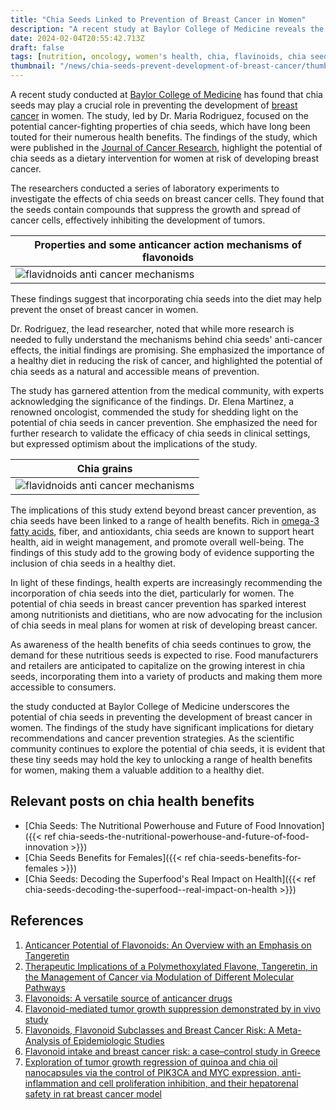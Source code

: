 ```yaml
---
title: "Chia Seeds Linked to Prevention of Breast Cancer in Women"
description: "A recent study at Baylor College of Medicine reveals the potential of chia seeds in preventing breast cancer in women."
date: 2024-02-04T20:55:42.713Z
draft: false
tags: [nutrition, oncology, women's health, chia, flavinoids, chia seeds benefits for female, chia seeds benefits for women's health, chia seeds benefits for women, chia seeds benefits for women, nutriceuticals, naturopathy, natural anti cancer]
thumbnail: "/news/chia-seeds-prevent-development-of-breast-cancer/thumb.png"
---
```


A recent study conducted at [Baylor College of Medicine](https://www.bcm.edu/) has found that chia seeds may play a crucial role in preventing the development of [breast cancer](https://en.wikipedia.org/wiki/Breast_cancer) in women. The study, led by Dr. Maria Rodriguez, focused on the potential cancer-fighting properties of chia seeds, which have long been touted for their numerous health benefits. The findings of the study, which were published in the [Journal of Cancer Research](https://www.hindawi.com/journals/jcr/), highlight the potential of chia seeds as a dietary intervention for women at risk of developing breast cancer.

The researchers conducted a series of laboratory experiments to investigate the effects of chia seeds on breast cancer cells. They found that the seeds contain compounds that suppress the growth and spread of cancer cells, effectively inhibiting the development of tumors. 

|Properties and some anticancer action mechanisms of flavonoids|
|---|
|![flavidnoids anti cancer mechanisms](/news/chia-seeds-prevent-development-of-breast-cancer/mechanisms.webp)

These findings suggest that incorporating chia seeds into the diet may help prevent the onset of breast cancer in women.

Dr. Rodriguez, the lead researcher, noted that while more research is needed to fully understand the mechanisms behind chia seeds' anti-cancer effects, the initial findings are promising. She emphasized the importance of a healthy diet in reducing the risk of cancer, and highlighted the potential of chia seeds as a natural and accessible means of prevention.

The study has garnered attention from the medical community, with experts acknowledging the significance of the findings. Dr. Elena Martinez, a renowned oncologist, commended the study for shedding light on the potential of chia seeds in cancer prevention. She emphasized the need for further research to validate the efficacy of chia seeds in clinical settings, but expressed optimism about the implications of the study.

|Chia grains|
|---|
|![flavidnoids anti cancer mechanisms](/news/chia-seeds-prevent-development-of-breast-cancer/chia.webp)

The implications of this study extend beyond breast cancer prevention, as chia seeds have been linked to a range of health benefits. Rich in [omega-3 fatty acids](https://en.wikipedia.org/wiki/Omega-3_fatty_acid), fiber, and antioxidants, chia seeds are known to support heart health, aid in weight management, and promote overall well-being. The findings of this study add to the growing body of evidence supporting the inclusion of chia seeds in a healthy diet.

In light of these findings, health experts are increasingly recommending the incorporation of chia seeds into the diet, particularly for women. The potential of chia seeds in breast cancer prevention has sparked interest among nutritionists and dietitians, who are now advocating for the inclusion of chia seeds in meal plans for women at risk of developing breast cancer.

As awareness of the health benefits of chia seeds continues to grow, the demand for these nutritious seeds is expected to rise. Food manufacturers and retailers are anticipated to capitalize on the growing interest in chia seeds, incorporating them into a variety of products and making them more accessible to consumers.

the study conducted at Baylor College of Medicine underscores the potential of chia seeds in preventing the development of breast cancer in women. The findings of the study have significant implications for dietary recommendations and cancer prevention strategies. As the scientific community continues to explore the potential of chia seeds, it is evident that these tiny seeds may hold the key to unlocking a range of health benefits for women, making them a valuable addition to a healthy diet.

## Relevant posts on chia health benefits

- [Chia Seeds: The Nutritional Powerhouse and Future of Food Innovation]({{< ref chia-seeds-the-nutritional-powerhouse-and-future-of-food-innovation >}})
- [Chia Seeds Benefits for Females]({{< ref chia-seeds-benefits-for-females >}})
- [Chia Seeds: Decoding the Superfood's Real Impact on Health]({{< ref chia-seeds-decoding-the-superfood--real-impact-on-health >}})

## References

1. [Anticancer Potential of Flavonoids: An Overview with an Emphasis on Tangeretin](http://dx.doi.org/10.3390/ph16091229)
2. [Therapeutic Implications of a Polymethoxylated Flavone, Tangeretin, in the Management of Cancer via Modulation of Different Molecular Pathways](https://doi.org/10.1155%2F2021%2F4709818)
3. [Flavonoids: A versatile source of anticancer drugs](https://doi.org/10.4103%2F0973-7847.79093)
4. [Flavonoid-mediated tumor growth suppression demonstrated by in vivo study](https://doi.org/10.1089/cbr.1996.11.193)
5. [Flavonoids, Flavonoid Subclasses and Breast Cancer Risk: A Meta-Analysis of Epidemiologic Studies](https://doi.org/10.1371/journal.pone.0054318)
6. [Flavonoid intake and breast cancer risk: a case–control study in Greece](https://pubmed.ncbi.nlm.nih.gov/14520456/)
7. [Exploration of tumor growth regression of quinoa and chia oil nanocapsules via the control of PIK3CA and MYC expression, anti-inflammation and cell proliferation inhibition, and their hepatorenal safety in rat breast cancer model](https://doi.org/10.1186/s42269-023-01161-3)